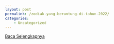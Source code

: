 ```yaml
---
layout: post
permalink: /zodiak-yang-beruntung-di-tahun-2022/
categories:
    - Uncategorized
---
```


[Baca Selengkapnya](/09)